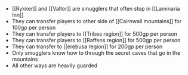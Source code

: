 - [[Rykker]] and [[Valtor]] are smugglers that often stop in [[Laminaria Inn]]
- They can transfer players to other side of [[Cairnwall mountains]] for 100gp per person
- They can transfer players to  [[Tribes region]] for 500gp per person
- They can transfer players to [[Raffens region]] for 500gp per person
- They can transfer to [[erebusa region]] for 200gp per person
- Only smugglers know how to through the secret caves that go in the mountains
- All other ways are heavily guarded
